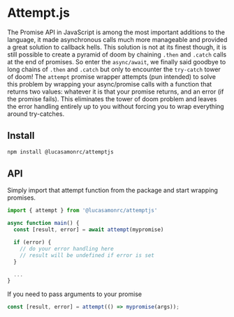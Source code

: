 # Attempt.js

The Promise API in JavaScript is among the most important additions to the language, it made asynchronous calls much more manageable and provided a great solution to callback hells. This solution is not at its finest though, it is still possible to create a pyramid of doom by chaining `.then` and `.catch` calls at the end of promises. So enter the `async/await`, we finally said goodbye to long chains of `.then` and `.catch` but only to encounter the `try-catch` tower of doom! The `attempt` promise wrapper attempts (pun intended) to solve this problem by wrapping your async/promise calls with a function that returns two values: whatever it is that your promise returns, and an error (if the promise fails). This eliminates the tower of doom problem and leaves the error handling entirely up to you without forcing you to wrap everything around try-catches.

## Install

```sh
npm install @lucasamonrc/attemptjs
```

## API

Simply import that attempt function from the package and start wrapping promises.

```js
import { attempt } from '@lucasamonrc/attemptjs'

async function main() {
  const [result, error] = await attempt(mypromise)

  if (error) {
    // do your error handling here
    // result will be undefined if error is set
  }

  ...
}
```

If you need to pass arguments to your promise

```js
const [result, error] = attempt(() => mypromise(args));
```
